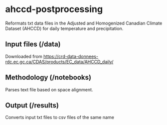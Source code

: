 # ahccd-postprocessing
Reformats txt data files in the Adjusted and Homogenized Canadian Climate Dataset (AHCCD) for daily temperature and precipitation.

## Input files (/data)
Downloaded from https://crd-data-donnees-rdc.ec.gc.ca/CDAS/products/EC_data/AHCCD_daily/

## Methodology (/notebooks)
Parses text file based on space alignment. 

## Output (/results)
Converts input txt files to csv files of the same name 